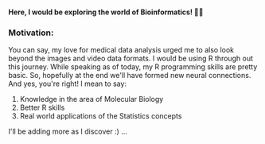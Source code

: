 #### Here, I would be exploring the world of Bioinformatics! 👩‍💻

### Motivation:
You can say, my love for medical data analysis urged me to also look beyond the images and video data formats. 
I would be using R through out this journey. While speaking as of today, my R programming skills are pretty basic. So, hopefully at the end we'll have formed new neural connections.
And yes, you're right! I mean to say:

1. Knowledge in the area of Molecular Biology
2. Better R skills
3. Real world applications of the Statistics concepts

I'll be adding more as I discover :) ...


